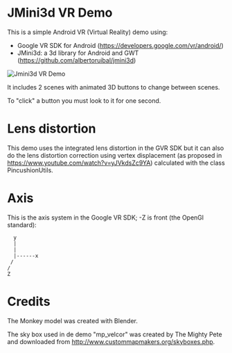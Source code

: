 JMini3d VR Demo
===============
This is a simple Android VR (Virtual Reality) demo using:

* Google VR SDK for Android (https://developers.google.com/vr/android/)
* JMini3d: a 3d library for Android and GWT (https://github.com/albertoruibal/jmini3d)

![Jmini3d VR Demo](https://raw.githubusercontent.com/albertoruibal/jmini3d-vr-demo/master/img/demo.jpeg)

It includes 2 scenes with animated 3D buttons to change between scenes.

To "click" a button you must look to it for one second.

Lens distortion
===============
This demo uses the integrated lens distortion in the GVR SDK but it can also do the lens distortion
correction using vertex displacement (as proposed in https://www.youtube.com/watch?v=yJVkdsZc9YA)
calculated with the class PincushionUtils.

Axis
====
This is the axis system in the Google VR SDK; -Z is front (the OpenGl standard):

```
  y
  |  
  |
  |------x
 /
/
Z
```

Credits
=======
The Monkey model was created with Blender.

The sky box used in de demo "mp_velcor" was created by The Mighty Pete and downloaded from http://www.custommapmakers.org/skyboxes.php.